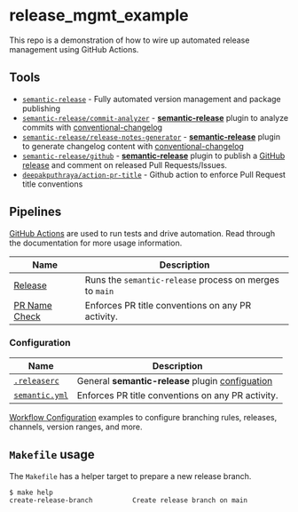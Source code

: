 # release_mgmt_example
This repo is a demonstration of how to wire up automated release management using GitHub Actions.

## Tools

* [`semantic-release`][5] - Fully automated version management and package publishing
* [`semantic-release/commit-analyzer`][6] - [**semantic-release**](https://github.com/semantic-release/semantic-release) plugin to analyze commits with [conventional-changelog](https://github.com/conventional-changelog/conventional-changelog)
* [`semantic-release/release-notes-generator`][3] - [**semantic-release**](https://github.com/semantic-release/semantic-release) plugin to generate changelog content with [conventional-changelog](https://github.com/conventional-changelog/conventional-changelog)
* [`semantic-release/github`][7] - [**semantic-release**](https://github.com/semantic-release/semantic-release) plugin to publish a
[GitHub release](https://help.github.com/articles/about-releases) and comment on released Pull Requests/Issues.
* [`deepakputhraya/action-pr-title`][4] - Github action to enforce Pull Request title conventions


## Pipelines

[GitHub Actions][1] are used to run tests and drive automation.  Read
through the documentation for more usage information.

|Name|Description|
|--|--|
|[Release](.github/workflows/release.yml)|Runs the `semantic-release` process on merges to `main`|
|[PR Name Check](.github/workflows/pr-check.yml)|Enforces PR title conventions on any PR activity.|

### Configuration
|Name|Description|
|--|--|
|[`.releaserc`](.releaserc)|General **semantic-release** plugin [configuation][2]|
|[`semantic.yml`](.github/semantic.yml)|Enforces PR title conventions on any PR activity.|

[Workflow Configuration][8] examples to configure branching rules, releases, channels, version ranges, and more.  


## `Makefile` usage
The `Makefile` has a helper target to prepare a new release branch.  

```
$ make help
create-release-branch          Create release branch on main
```


[1]: https://github.com/features/actions
[2]: https://github.com/semantic-release/semantic-release/blob/master/docs/usage/configuration.md#configuration
[3]: https://github.com/semantic-release/release-notes-generator
[4]: https://github.com/deepakputhraya/action-pr-title
[5]: https://semantic-release.gitbook.io/
[6]: https://github.com/semantic-release/commit-analyzer
[7]: https://github.com/semantic-release/github
[8]: https://github.com/semantic-release/semantic-release/blob/master/docs/usage/workflow-configuration.md#workflow-configuration
